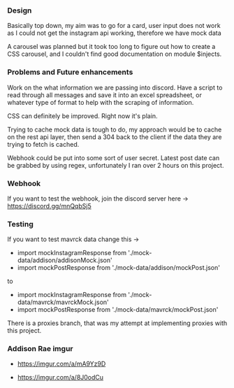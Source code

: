 ### Design

Basically top down, my aim was to go for a card, user input does not work as I could not get the instagram api working, therefore we have mock data

A carousel was planned but it took too long to figure out how to create a CSS carousel, and I couldn't find good documentation on module $injects.

### Problems and Future enhancements

Work on the what information we are passing into discord. Have a script to read through all messages and save it into an excel spreadsheet, or whatever type of format to help with the scraping of information. 

CSS can definitely be improved. Right now it's plain.

Trying to cache mock data is tough to do, my approach would be to cache on the rest api layer, then send a 304 back to the client if the data they are trying to fetch is cached.

Webhook could be put into some sort of user secret. Latest post date can be grabbed by using regex, unfortunately I ran over 2 hours on this project. 

### Webhook

If you want to test the webhook, join the discord server here -> https://discord.gg/mnQqbSj5

### Testing

If you want to test mavrck data change this -> 
- import mockInstagramResponse from './mock-data/addison/addisonMock.json'
- import mockPostResponse from './mock-data/addison/mockPost.json'

to

- import mockInstagramResponse from './mock-data/mavrck/mavrckMock.json'
- import mockPostResponse from './mock-data/mavrck/mockPost.json'

There is a proxies branch, that was my attempt at implementing proxies with this project.

### Addison Rae imgur 

- https://imgur.com/a/mA9Yz9D

- https://imgur.com/a/8J0odCu
